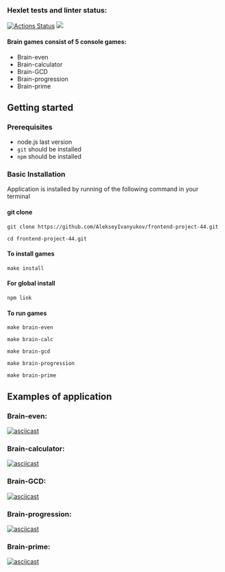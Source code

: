 ### Hexlet tests and linter status:
[![Actions Status](https://github.com/AlekseyIvanyukov/frontend-project-44/actions/workflows/hexlet-check.yml/badge.svg)](https://github.com/AlekseyIvanyukov/frontend-project-44/actions)
<a href="https://codeclimate.com/github/AlekseyIvanyukov/frontend-project-44/maintainability"><img src="https://api.codeclimate.com/v1/badges/463fbc2502d06ce17a3f/maintainability" /></a>

#### Brain games consist of 5 console games:
- Brain-even 
- Brain-calculator
- Brain-GCD
- Brain-progression
- Brain-prime
## Getting started
### Prerequisites
* node.js last version
* `git` should be installed
* `npm` should be installed
### Basic Installation
Application is installed by running of the following command in your terminal
#### git clone
```shell
git clone https://github.com/AlekseyIvanyukov/frontend-project-44.git
```
```shell
cd frontend-project-44.git
```
#### To install games
```shell
make install
```
#### For global install
```shell
npm link
```
#### To run games
```shell
make brain-even
```
```shell
make brain-calc
```
```shell
make brain-gcd
```
```shell
make brain-progression
```
```shell
make brain-prime
```
## Examples of application

### Brain-even:
[![asciicast](https://asciinema.org/a/6JJmQ5DefaILrOh5hd1is4RUA.svg)](https://asciinema.org/a/6JJmQ5DefaILrOh5hd1is4RUA)
### Brain-calculator:
[![asciicast](https://asciinema.org/a/K38s4CdNSFPXdw9m4iFDDfxBu.svg)](https://asciinema.org/a/K38s4CdNSFPXdw9m4iFDDfxBu)
### Brain-GCD:
[![asciicast](https://asciinema.org/a/czlDG1iIuQQW9bmFFvJH2Ai6c.svg)](https://asciinema.org/a/czlDG1iIuQQW9bmFFvJH2Ai6c)
### Brain-progression:
[![asciicast](https://asciinema.org/a/FzjJYFyfe6Z6mg4747H7H3Ax9.svg)](https://asciinema.org/a/FzjJYFyfe6Z6mg4747H7H3Ax9)
### Brain-prime:
[![asciicast](https://asciinema.org/a/LSHj6xNzoHhjVS8yyYrj88Qpl.svg)](https://asciinema.org/a/LSHj6xNzoHhjVS8yyYrj88Qpl)
